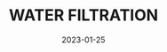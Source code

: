 ---
component: "service2_banner"
date: "2023-01-25"
title: WATER FILTRATION
text: "WATER FILTRATION PROFESSIONALS SAN ANTONIO"
textColor: white
featuredImage: ../../../images/service_banner.webp
---
